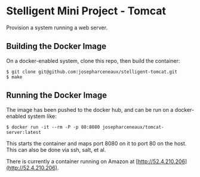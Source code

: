 # Stelligent Mini Project - Tomcat

Provision a system running a web server.

## Building the Docker Image

On a docker-enabled system, clone this repo, then build the container:

```console
$ git clone git@github.com:josepharceneaux/stelligent-tomcat.git
$ make
```

## Running the Docker Image

The image has been pushed to the docker hub, and can be run on a docker-enabled system like:

```console
$ docker run -it --rm -P -p 80:8080 josepharceneaux/tomcat-server:latest
```

This starts the container and maps port 8080 on it to port 80 on the host. This can also be done via ssh, salt, et al.

There is currently a container running on Amazon at [http://52.4.210.206](http://52.4.210.206).